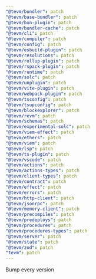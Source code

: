```yaml
---
"@tevm/bundler": patch
"@tevm/base-bundler": patch
"@tevm/bun-plugin": patch
"@tevm/bundler-cache": patch
"@tevm/cli": patch
"@tevm/compiler": patch
"@tevm/config": patch
"@tevm/esbuild-plugin": patch
"@tevm/resolutions": patch
"@tevm/rollup-plugin": patch
"@tevm/rspack-plugin": patch
"@tevm/runtime": patch
"@tevm/solc": patch
"@tevm/unplugin": patch
"@tevm/vite-plugin": patch
"@tevm/webpack-plugin": patch
"@tevm/tsconfig": patch
"@tevm/tsupconfig": patch
"@tevm/blockexplorer": patch
"@tevm/revm": patch
"@tevm/schemas": patch
"@tevm/experimental-solc": patch
"@tevm/viem-effect": patch
"@tevm/ethers": patch
"@tevm/viem": patch
"@tevm/lsp": patch
"@tevm/ts-plugin": patch
"@tevm/vscode": patch
"@tevm/actions": patch
"@tevm/actions-types": patch
"@tevm/client-types": patch
"@tevm/contract": patch
"@tevm/effect": patch
"@tevm/errors": patch
"@tevm/http-client": patch
"@tevm/jsonrpc": patch
"@tevm/memory-client": patch
"@tevm/precompiles": patch
"@tevm/predeploys": patch
"@tevm/procedures": patch
"@tevm/procedures-types": patch
"@tevm/server": patch
"@tevm/state": patch
"@tevm/zod": patch
"tevm": patch
---
```


Bump every version
